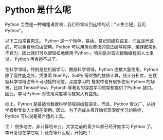 # Python 是什么呢

Python 当然是一种编程语言呗，我们经常听到这样的话：“人生苦短，我用Python”。

以下三段来自原文。
Python 是一个简单，易读，易记的编程语言，而且是开源的，可以免费地自由使用。Python 可以用类似英语的语法编写程序，编译起来也不费力，因此我们可以很轻松地使用 Python 。特别是对首次接触编程的人士来说， Python 再合适不过了。

在科学领域，特别是在机器学习，数据科学领域，Python 也被大量使用。Python 除了高性能之外，凭借着 NumPy，SciPy 等优秀的数值计算，统计分析库，在数据科学领域占有不可动摇的地位。深度学习的 框架中也有很多使用 Python 的场景，比如 TensorFlow，Pytorch 等著名的深度学习框架都提供了Python 接口。因此，学习Python 对使用深度学习框架大有益处。 

综上，Python 是最适合数据科学领域的编程语言。而且，Python 受众广，从初学者到专业人士都在使用。因此，为了完成从零开始实现深度学习的目标，Python 可以说是最合适的工具。

注：
很多地方，非计算机专业，大学之前的青少年都已经开始学习 Python 了。李开复也在学它呢！
还在等什么呢，开始吧！
